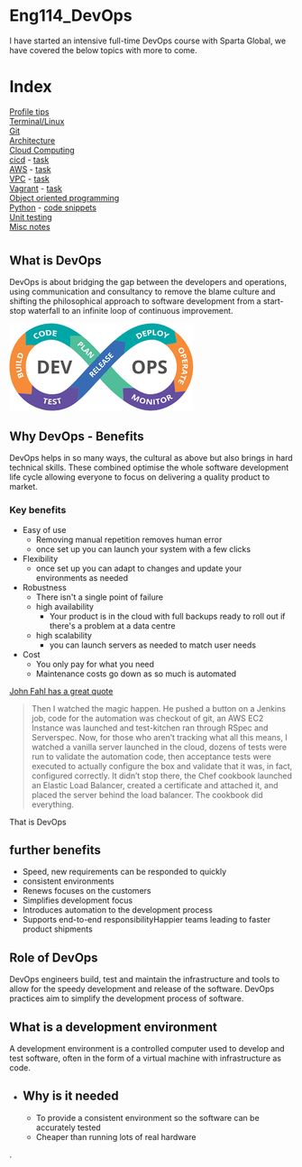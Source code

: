 # Eng114_DevOps
I have started an intensive full-time DevOps course with Sparta Global, we have covered the below topics with more to come.

# Index
[Profile tips](/Documentation/docs/profile_tips.md)  
[Terminal/Linux](/Documentation/docs/terminal.md)  
[Git](/Documentation/docs/git_readme.md)  
[Architecture](/Documentation/docs/Architecture.md)  
[Cloud Computing](/Documentation/docs/cloud_computing.md)  
[cicd](/Documentation/docs/cicd.md) - [task](/Documentation/docs/cicd_task.md)  
[AWS](/Documentation/docs/aws.md) - [task](/Documentation/docs/aws_task.md)  
[VPC](/Documentation/docs/vpc.md) - [task](/Documentation/docs/vpc_task.md)  
[Vagrant](/Documentation/docs/vagrant.md) - [task](/Documentation/docs/vagrant_task.md)  
[Object oriented programming](/Documentation/docs/oop.md)  
[Python](/Documentation/docs/python_readme.md) - [code snippets](/Python/)  
[Unit testing](/Documentation/docs/unit_testing.md)  
[Misc notes](/Documentation/docs/misc.md)  
#

## What is DevOps  
DevOps is about bridging the gap between the developers and operations, using communication and consultancy to remove the blame culture and shifting the philosophical approach to software development from a start-stop waterfall to an infinite loop of continuous improvement.

![DevOps loop](/Documentation/resources/devops/devops_loop.png)

## Why DevOps - Benefits
DevOps helps in so many ways, the cultural as above but also brings in hard technical skills. These combined optimise the whole software development life cycle allowing everyone to focus on delivering a quality product to market.

### Key benefits
- Easy of use
    - Removing manual repetition removes human error
    - once set up you can launch your system with a few clicks
- Flexibility
    - once set up you can adapt to changes and update your environments as needed
- Robustness
    - There isn't a single point of failure
    - high availability
        - Your product is in the cloud with full backups ready to roll out if there's a problem at a data centre
    - high scalability
        - you can launch servers as needed to match user needs
- Cost
    - You only pay for what you need
    - Maintenance costs go down as so much is automated

[John Fahl has a great quote](https://medium.com/@jvftuo/my-journey-to-devops-eb655684a814)
>Then I watched the magic happen. He pushed a button on a Jenkins job, code for the automation was checkout of git, an AWS EC2 Instance was launched and test-kitchen ran through RSpec and Serverspec. Now, for those who aren’t tracking what all this means, I watched a vanilla server launched in the cloud, dozens of tests were run to validate the automation code, then acceptance tests were executed to actually configure the box and validate that it was, in fact, configured correctly. It didn’t stop there, the Chef cookbook launched an Elastic Load Balancer, created a certificate and attached it, and placed the server behind the load balancer. The cookbook did everything.

That is DevOps

## further benefits
- Speed, new requirements can be responded to quickly
- consistent environments
- Renews focuses on the customers
- Simplifies development focus
- Introduces automation to the development process
- Supports end-to-end responsibilityHappier teams leading to faster product shipments

## Role of DevOps
DevOps engineers build, test and maintain the infrastructure and tools to allow for the speedy development and release of the software. DevOps practices aim to simplify the development process of software.

## What is a development environment
A development environment is a controlled computer used to develop and test software, often in the form of a virtual machine with infrastructure as code.

- ## Why is it needed
    - To provide a consistent environment so the software can be accurately tested
    - Cheaper than running lots of real hardware

.